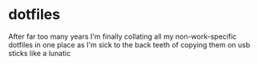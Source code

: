 # dotfiles
After far too many years I'm finally collating all my non-work-specific dotfiles in one place as I'm sick to the back teeth of copying them on usb sticks like a lunatic
